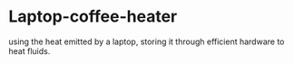 # Laptop-coffee-heater
using the heat emitted by a laptop, storing it through efficient hardware to heat fluids.
